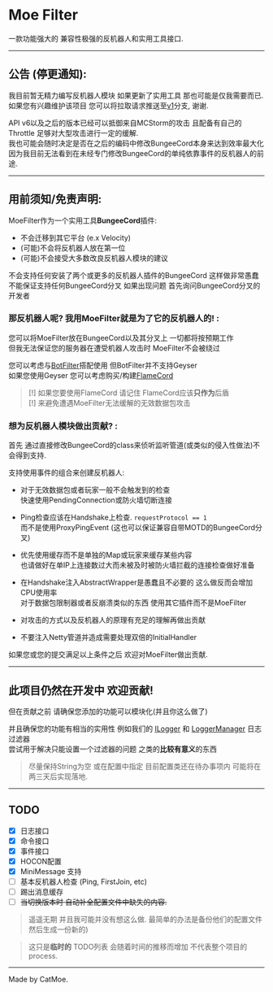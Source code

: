 # Moe Filter

一款功能强大的 兼容性极强的反机器人和实用工具接口.  

---

## 公告 (停更通知):

我目前暂无精力编写反机器人模块 如果更新了实用工具 那也可能是仅我需要而已.  
如果您有兴趣维护该项目 您可以将拉取请求推送至[v1](https://github.com/CatMoe/MoeFilter/tree/v1)分支, 谢谢.  
  
API v6以及之后的版本已经可以抵御来自MCStorm的攻击 且配备有自己的Throttle 足够对大型攻击进行一定的缓解.  
我也可能会随时决定是否在之后的编码中修改BungeeCord本身来达到效率最大化  
因为我目前无法看到在未经专门修改BungeeCord的单纯依靠事件的反机器人的前途.  

---
## 用前须知/免责声明:

MoeFilter作为一个实用工具**BungeeCord**插件:
  - 不会迁移到其它平台 (e.x Velocity)
  - (可能)不会将反机器人放在第一位
  - (可能)不会接受大多数改良反机器人模块的建议

不会支持任何安装了两个或更多的反机器人插件的BungeeCord 这样做非常愚蠢  
不能保证支持任何BungeeCord分叉 如果出现问题 首先询问BungeeCord分叉的开发者  
  
### 那反机器人呢? 我用MoeFilter就是为了它的反机器人的! :

您可以将MoeFilter放在BungeeCord以及其分叉上 一切都将按预期工作  
但我无法保证您的服务器在遭受机器人攻击时 MoeFilter不会被绕过
  
您可以考虑与[BotFilter](https://github.com/Leymooo/BungeeCord)搭配使用 但BotFilter并不支持Geyser  
如果您使用Geyser 您可以考虑购买/构建[FlameCord](https://github.com/arkflame/FlameCord)  
  
 > [!] 如果您要使用FlameCord 请记住 FlameCord应该**只作为**后盾  
 > [!] 来避免遭遇MoeFilter无法缓解的无效数据包攻击  

### 想为反机器人模块做出贡献? :

首先 通过直接修改BungeeCord的class来侦听监听管道(或类似的侵入性做法)不会得到支持.

支持使用事件的组合来创建反机器人:
  
  - 对于无效数据包或者玩家一般不会触发到的检查  
    快速使用PendingConnection或防火墙切断连接  
      
  - Ping检查应该在Handshake上检查. `requestProtocol == 1`  
    而不是使用ProxyPingEvent (这也可以保证兼容自带MOTD的BungeeCord分叉)  
    
  - 优先使用缓存而不是单独的Map或玩家来缓存某些内容  
    也请做好在单IP上连接数过大而未被及时被防火墙拦截的连接检查做好准备  
      
  - 在Handshake注入AbstractWrapper是愚蠢且不必要的 这么做反而会增加CPU使用率  
    对于数据包限制器或者反崩溃类似的东西 使用其它插件而不是MoeFilter
    
  - 对攻击的方式以及反机器人的原理有充足的理解再做出贡献
      
  - 不要注入Netty管道并造成需要处理双倍的InitialHandler
  
如果您或您的提交满足以上条件之后 欢迎对MoeFilter做出贡献.

---

## 此项目仍然在开发中 欢迎贡献!

但在贡献之前 请确保您添加的功能可以模块化(并且你这么做了)  
  
并且确保您的功能有相当的实用性
例如我们的
[ILogger](https://github.com/CatMoe/MoeFilter/blob/main/src/main/java/catmoe/fallencrystal/moefilter/api/logger/ILogger.kt)
和
[LoggerManager](https://github.com/CatMoe/MoeFilter/blob/main/src/main/java/catmoe/fallencrystal/moefilter/api/logger/LoggerManager.kt)
日志过滤器  
尝试用于解决只能设置一个过滤器的问题 之类的**比较有意义**的东西

> 尽量保持String为空 或在配置中指定 目前配置类还在待办事项内 可能将在两三天后实现落地.

---

## TODO


  - [x] 日志接口
  - [x] 命令接口
  - [x] 事件接口
  - [x] HOCON配置
  - [x] MiniMessage 支持 
  - [ ] 基本反机器人检查 (Ping, FirstJoin, etc)
  - [ ] 踢出消息缓存
  - [ ] ~~当切换版本时 自动补全配置文件中缺失的内容.~~ 
 > 遥遥无期 并且我可能并没有想这么做. 最简单的办法是备份他们的配置文件 然后生成一份新的)

> 这只是**临时的** TODO列表 会随着时间的推移而增加 不代表整个项目的process.

---

Made by CatMoe.
